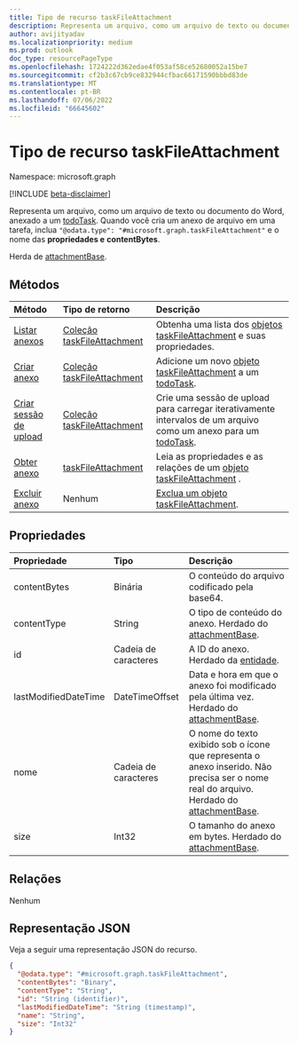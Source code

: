 ```yaml
---
title: Tipo de recurso taskFileAttachment
description: Representa um arquivo, como um arquivo de texto ou documento do Word, anexado a um todoTask.
author: avijityadav
ms.localizationpriority: medium
ms.prod: outlook
doc_type: resourcePageType
ms.openlocfilehash: 1724222d362edae4f053af58ce52680052a15be7
ms.sourcegitcommit: cf2b3c67cb9ce832944cfbac66171590bbbd83de
ms.translationtype: MT
ms.contentlocale: pt-BR
ms.lasthandoff: 07/06/2022
ms.locfileid: "66645602"
---
```

# <a name="taskfileattachment-resource-type"></a>Tipo de recurso taskFileAttachment

Namespace: microsoft.graph

[!INCLUDE [beta-disclaimer](../../includes/beta-disclaimer.md)]

Representa um arquivo, como um arquivo de texto ou documento do Word, anexado a um [todoTask](../resources/todotask.md).
Quando você cria um anexo de arquivo em uma tarefa, inclua `"@odata.type": "#microsoft.graph.taskFileAttachment"` e o nome das **propriedades e** **contentBytes**.

Herda de [attachmentBase](../resources/attachmentbase.md).

## <a name="methods"></a>Métodos
|Método|Tipo de retorno|Descrição|
|:---|:---|:---|
|[Listar anexos](../api/todotask-list-attachments.md)|[Coleção taskFileAttachment](../resources/taskfileattachment.md)|Obtenha uma lista dos [objetos taskFileAttachment](../resources/taskfileattachment.md) e suas propriedades.|
|[Criar anexo](../api/todotask-post-attachments.md)|[Coleção taskFileAttachment](../resources/taskfileattachment.md)|Adicione um novo [objeto taskFileAttachment](../resources/taskfileattachment.md) a um [todoTask](../resources/todotask.md).|
|[Criar sessão de upload](../api/taskfileattachment-createuploadsession.md)|[Coleção taskFileAttachment](../resources/taskfileattachment.md)|Crie uma sessão de upload para carregar iterativamente intervalos de um arquivo como um anexo para um [todoTask](../resources/todotask.md).|
|[Obter anexo](../api/taskfileattachment-get.md)|[taskFileAttachment](../resources/taskfileattachment.md)|Leia as propriedades e as relações de um [objeto taskFileAttachment](../resources/taskfileattachment.md) .|
|[Excluir anexo](../api/taskfileattachment-delete.md)|Nenhum|[Exclua um objeto taskFileAttachment](../resources/taskfileattachment.md).|

## <a name="properties"></a>Propriedades
|Propriedade|Tipo|Descrição|
|:---|:---|:---|
|contentBytes|Binária|O conteúdo do arquivo codificado pela base64.|
|contentType|String|O tipo de conteúdo do anexo. Herdado do [attachmentBase](../resources/attachmentbase.md).|
|id|Cadeia de caracteres|A ID do anexo. Herdado da [entidade](../resources/entity.md).|
|lastModifiedDateTime|DateTimeOffset|Data e hora em que o anexo foi modificado pela última vez. Herdado do [attachmentBase](../resources/attachmentbase.md).|
|nome|Cadeia de caracteres|O nome do texto exibido sob o ícone que representa o anexo inserido. Não precisa ser o nome real do arquivo. Herdado do [attachmentBase](../resources/attachmentbase.md).|
|size|Int32|O tamanho do anexo em bytes. Herdado do [attachmentBase](../resources/attachmentbase.md).|


## <a name="relationships"></a>Relações
Nenhum

## <a name="json-representation"></a>Representação JSON
Veja a seguir uma representação JSON do recurso.
<!-- {
  "blockType": "resource",
  "keyProperty": "id",
  "@odata.type": "microsoft.graph.taskFileAttachment",
  "baseType": "microsoft.graph.attachmentBase",
  "openType": false
}
-->
``` json
{
  "@odata.type": "#microsoft.graph.taskFileAttachment",
  "contentBytes": "Binary",
  "contentType": "String",
  "id": "String (identifier)",
  "lastModifiedDateTime": "String (timestamp)",
  "name": "String",
  "size": "Int32"
}
```

